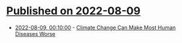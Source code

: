 # [Published on 2022-08-09](index.md)

* [2022-08-09, 00:10:00](https://science.slashdot.org/story/22/08/08/2128227/climate-change-can-make-most-human-diseases-worse?utm_source=rss1.0mainlinkanon&utm_medium=feed) - [Climate Change Can Make Most Human Diseases Worse](https://science.slashdot.org/story/22/08/08/2128227/climate-change-can-make-most-human-diseases-worse?utm_source=rss1.0mainlinkanon&utm_medium=feed)
